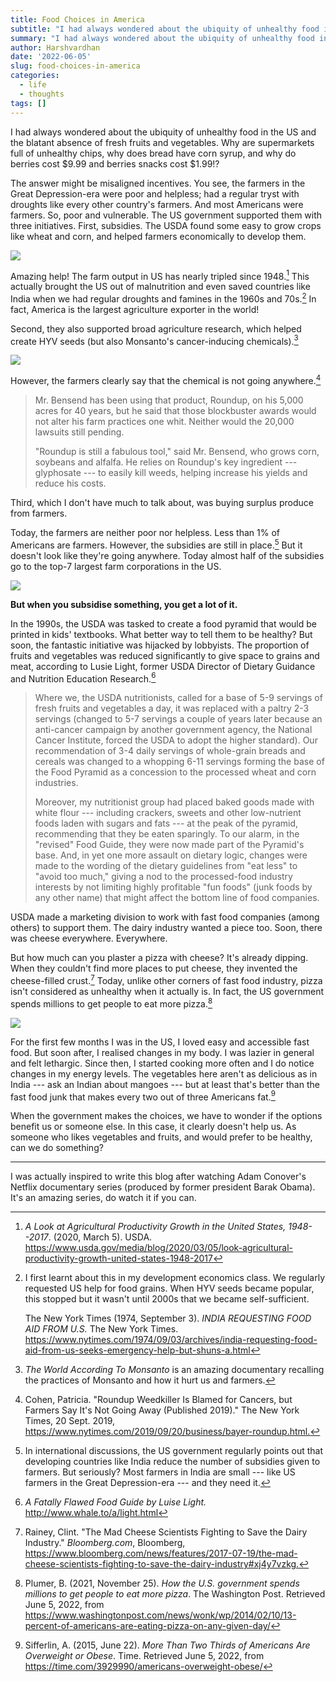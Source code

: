 ```yaml
---
title: Food Choices in America
subtitle: "I had always wondered about the ubiquity of unhealthy food in the US and the blatant absence of fresh fruits and vegetables. Why are supermarkets full of unhealthy chips, why does bread have corn syrup, and why do berries cost $9.99 and berries snacks cost $1.99!?"
summary: "I had always wondered about the ubiquity of unhealthy food in the US and the blatant absence of fresh fruits and vegetables. Why are our supermarkets full of unhealthy chips, why does bread have corn syrup, and why do berries cost $9.99 and berries snacks cost $1.99!?"
author: Harshvardhan
date: '2022-06-05'
slug: food-choices-in-america
categories:
  - life
  - thoughts
tags: []
---
```


I had always wondered about the ubiquity of unhealthy food in the US and the blatant absence of fresh fruits and vegetables. Why are supermarkets full of unhealthy chips, why does bread have corn syrup, and why do berries cost \$9.99 and berries snacks cost \$1.99!?

The answer might be misaligned incentives. You see, the farmers in the Great Depression-era were poor and helpless; had a regular tryst with droughts like every other country's farmers. And most Americans were farmers. So, poor and vulnerable. The US government supported them with three initiatives. First, subsidies. The USDA found some easy to grow crops like wheat and corn, and helped farmers economically to develop them.

![](images/nick-fewings-aEJP6b-VMxY-unsplash.jpg)

Amazing help! The farm output in US has nearly tripled since 1948.[^1] This actually brought the US out of malnutrition and even saved countries like India when we had regular droughts and famines in the 1960s and 70s.[^2] In fact, America is the largest agriculture exporter in the world!

[^1]: *A Look at Agricultural Productivity Growth in the United States, 1948--2017*. (2020, March 5). USDA. <https://www.usda.gov/media/blog/2020/03/05/look-agricultural-productivity-growth-united-states-1948-2017>

[^2]: I first learnt about this in my development economics class. We regularly requested US help for food grains. When HYV seeds became popular, this stopped but it wasn't until 2000s that we became self-sufficient.

    The New York Times (1974, September 3). *INDIA REQUESTING FOOD AID FROM U.S.* The New York Times. <https://www.nytimes.com/1974/09/03/archives/india-requesting-food-aid-from-us-seeks-emergency-help-but-shuns-a.html>

Second, they also supported broad agriculture research, which helped create HYV seeds (but also Monsanto's cancer-inducing chemicals).[^3]

[^3]: *The World According To Monsanto* is an amazing documentary recalling the practices of Monsanto and how it hurt us and farmers.

[![](images/Screen%20Shot%202022-06-05%20at%202.45.44%20PM.png)](https://www.iarc.who.int/featured-news/media-centre-iarc-news-glyphosate/)

However, the farmers clearly say that the chemical is not going anywhere.[^4]

[^4]: Cohen, Patricia. "Roundup Weedkiller Is Blamed for Cancers, but Farmers Say It's Not Going Away (Published 2019)." The New York Times, 20 Sept. 2019, <https://www.nytimes.com/2019/09/20/business/bayer-roundup.html.>

> Mr. Bensend has been using that product, Roundup, on his 5,000 acres for 40 years, but he said that those blockbuster awards would not alter his farm practices one whit. Neither would the 20,000 lawsuits still pending.
>
> "Roundup is still a fabulous tool," said Mr. Bensend, who grows corn, soybeans and alfalfa. He relies on Roundup's key ingredient --- glyphosate --- to easily kill weeds, helping increase his yields and reduce his costs.

Third, which I don't have much to talk about, was buying surplus produce from farmers.

Today, the farmers are neither poor nor helpless. Less than 1% of Americans are farmers. However, the subsidies are still in place.[^5] But it doesn't look like they're going anywhere. Today almost half of the subsidies go to the top-7 largest farm corporations in the US.

[^5]: In international discussions, the US government regularly points out that developing countries like India reduce the number of subsidies given to farmers. But seriously? Most farmers in India are small --- like US farmers in the Great Depression-era --- and they need it.

[![](images/farm_bill_donut_chart-figure_1.png)](https://www.mercatus.org/publications/corporate-welfare/government-failure-farm-bill)

**But when you subsidise something, you get a lot of it.**

In the 1990s, the USDA was tasked to create a food pyramid that would be printed in kids' textbooks. What better way to tell them to be healthy? But soon, the fantastic initiative was hijacked by lobbyists. The proportion of fruits and vegetables was reduced significantly to give space to grains and meat, according to Lusie Light, former USDA Director of Dietary Guidance and Nutrition Education Research.[^6]

[^6]: *A Fatally Flawed Food Guide by Luise Light.* <http://www.whale.to/a/light.html>

> Where we, the USDA nutritionists, called for a base of 5-9 servings of fresh fruits and vegetables a day, it was replaced with a paltry 2-3 servings (changed to 5-7 servings a couple of years later because an anti-cancer campaign by another government agency, the National Cancer Institute, forced the USDA to adopt the higher standard). Our recommendation of 3-4 daily servings of whole-grain breads and cereals was changed to a whopping 6-11 servings forming the base of the Food Pyramid as a concession to the processed wheat and corn industries.
>
> Moreover, my nutritionist group had placed baked goods made with white flour --- including crackers, sweets and other low-nutrient foods laden with sugars and fats --- at the peak of the pyramid, recommending that they be eaten sparingly. To our alarm, in the "revised" Food Guide, they were now made part of the Pyramid's base. And, in yet one more assault on dietary logic, changes were made to the wording of the dietary guidelines from "eat less" to "avoid too much," giving a nod to the processed-food industry interests by not limiting highly profitable "fun foods" (junk foods by any other name) that might affect the bottom line of food companies.

USDA made a marketing division to work with fast food companies (among others) to support them. The dairy industry wanted a piece too. Soon, there was cheese everywhere. Everywhere.

But how much can you plaster a pizza with cheese? It's already dipping. When they couldn't find more places to put cheese, they invented the cheese-filled crust.[^7] Today, unlike other corners of fast food industry, pizza isn't considered as unhealthy when it actually is. In fact, the US government spends millions to get people to eat more pizza.[^8]

[^7]: Rainey, Clint. "The Mad Cheese Scientists Fighting to Save the Dairy Industry." *Bloomberg.com*, Bloomberg, <https://www.bloomberg.com/news/features/2017-07-19/the-mad-cheese-scientists-fighting-to-save-the-dairy-industry#xj4y7vzkg.>

[^8]: Plumer, B. (2021, November 25). *How the U.S. government spends millions to get people to eat more pizza*. The Washington Post. Retrieved June 5, 2022, from <https://www.washingtonpost.com/news/wonk/wp/2014/02/10/13-percent-of-americans-are-eating-pizza-on-any-given-day/>

[![](images/Screen%20Shot%202022-06-05%20at%202.33.23%20PM.png)](https://www.bloomberg.com/news/features/2015-03-03/junk-food-s-last-stand-the-pizza-lobby-is-not-backing-down)

For the first few months I was in the US, I loved easy and accessible fast food. But soon after, I realised changes in my body. I was lazier in general and felt lethargic. Since then, I started cooking more often and I do notice changes in my energy levels. The vegetables here aren't as delicious as in India --- ask an Indian about mangoes --- but at least that's better than the fast food junk that makes every two out of three Americans fat.[^9]

[^9]: Sifferlin, A. (2015, June 22). *More Than Two Thirds of Americans Are Overweight or Obese*. Time. Retrieved June 5, 2022, from <https://time.com/3929990/americans-overweight-obese/>

When the government makes the choices, we have to wonder if the options benefit us or someone else. In this case, it clearly doesn't help us. As someone who likes vegetables and fruits, and would prefer to be healthy, can we do something?

------------------------------------------------------------------------

I was actually inspired to write this blog after watching Adam Conover's Netflix documentary series (produced by former president Barak Obama). It's an amazing series, do watch it if you can.
